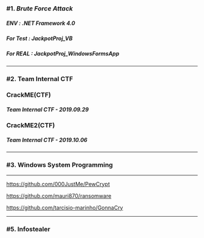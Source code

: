 ### #1. *Brute* *Force* *Attack*

##### ENV : .NET Framework 4.0

##### For Test : JackpotProj_VB

##### For REAL : JackpotProj_WindowsFormsApp



---

### #2. Team Internal CTF

### CrackME(CTF)

##### Team Internal CTF - 2019.09.29

### CrackME2(CTF)

##### Team Internal CTF - 2019.10.06



---

### #3. Windows System Programming

---

https://github.com/000JustMe/PewCrypt

https://github.com/mauri870/ransomware

https://github.com/tarcisio-marinho/GonnaCry

---

### #5. Infostealer

